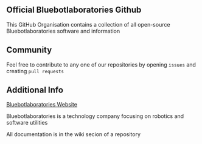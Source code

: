 ## Official Bluebotlaboratories Github

This GitHub Organisation contains a collection of all open-source Bluebotlaboratories software and information


## Community
Feel free to contribute to any one of our repositories by opening `issues` and creating `pull requests`


## Additional Info
[Bluebotlaboratories Website](https://www.bluebotlaboratories.com)

Bluebotlaboratories is a technology company focusing on robotics and software utilities

All documentation is in the wiki secion of a repository
